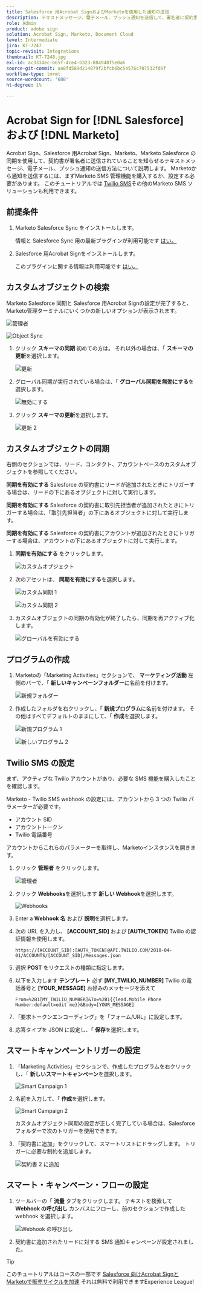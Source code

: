 ```yaml
---
title: Salesforce 用Acrobat SignおよびMarketoを使用した通知の送信
description: テキストメッセージ、電子メール、プッシュ通知を送信して、署名者に契約書が署名中であることを知らせる方法を説明します。
role: Admin
product: adobe sign
solution: Acrobat Sign, Marketo, Document Cloud
level: Intermediate
jira: KT-7247
topic-revisit: Integrations
thumbnail: KT-7248.jpg
exl-id: ac3334ec-b65f-4ce4-b323-884948f5e0a6
source-git-commit: aa8fd589d214879f2bfcb6bc54576c707532fd6f
workflow-type: tm+mt
source-wordcount: '688'
ht-degree: 1%

---
```


# Acrobat Sign for [!DNL Salesforce] および [!DNL Marketo]

Acrobat Sign、Salesforce 用Acrobat Sign、Marketo、Marketo Salesforce の同期を使用して、契約書が署名者に送信されていることを知らせるテキストメッセージ、電子メール、プッシュ通知の送信方法について説明します。 Marketoから通知を送信するには、まずMarketo SMS 管理機能を購入するか、設定する必要があります。 このチュートリアルでは [Twilio SMS](https://launchpoint.marketo.com/twilio/twilio-sms-for-marketo/)その他のMarketo SMS ソリューションも利用できます。

## 前提条件

1. Marketo Salesforce Sync をインストールします。

   情報と Salesforce Sync 用の最新プラグインが利用可能です [はい。](https://experienceleague.adobe.com/docs/marketo/using/product-docs/crm-sync/salesforce-sync/understanding-the-salesforce-sync.html)

1. Salesforce 用Acrobat Signをインストールします。

   このプラグインに関する情報は利用可能です [はい。](https://helpx.adobe.com/ca/sign/using/salesforce-integration-installation-guide.html)

## カスタムオブジェクトの検索

Marketo Salesforce 同期と Salesforce 用Acrobat Signの設定が完了すると、Marketo管理ターミナルにいくつかの新しいオプションが表示されます。

![管理者](assets/adminTab.png)

![Object Sync](assets/salesforceAdmin.png)

1. クリック **スキーマの同期** 初めての方は。 それ以外の場合は、「 **スキーマの更新**&#x200B;を選択します。

   ![更新](assets/refreshSchema1.png)

1. グローバル同期が実行されている場合は、「 **グローバル同期を無効にする**&#x200B;を選択します。

   ![無効にする](assets/disableGlobal.png)

1. クリック **スキーマの更新**&#x200B;を選択します。

   ![更新 2](assets/refreshSchema2.png)

## カスタムオブジェクトの同期

右側のセクションでは、リード、コンタクト、アカウントベースのカスタムオブジェクトを参照してください。

**同期を有効にする** Salesforce の契約書にリードが追加されたときにトリガーする場合は、リードの下にあるオブジェクトに対して実行します。

**同期を有効にする** Salesforce の契約書に取引先担当者が追加されたときにトリガーする場合は、「取引先担当者」の下にあるオブジェクトに対して実行します。

**同期を有効にする** Salesforce の契約書にアカウントが追加されたときにトリガーする場合は、アカウントの下にあるオブジェクトに対して実行します。

1. **同期を有効にする** をクリックします。

   ![カスタムオブジェクト](assets/customObjects.png)

1. 次のアセットは、 **同期を有効にする**&#x200B;を選択します。

   ![カスタム同期 1](assets/customObjectSync1.png)

   ![カスタム同期 2](assets/customObjectSync2.png)

1. カスタムオブジェクトの同期の有効化が終了したら、同期を再アクティブ化します。

   ![グローバルを有効にする](assets/enableGlobal.png)

## プログラムの作成

1. Marketoの「Marketing Activities」セクションで、 **マーケティング活動** 左側のバーで、「 **新しいキャンペーンフォルダー**&#x200B;に名前を付けます。

   ![新規フォルダー](assets/newFolder.png)

1. 作成したフォルダを右クリックし、「 **新規プログラム**&#x200B;に名前を付けます。 その他はすべてデフォルトのままにして、「 **作成**&#x200B;を選択します。

   ![新規プログラム 1](assets/newProgram1.png)

   ![新しいプログラム 2](assets/newProgram2.png)

## Twilio SMS の設定

まず、アクティブな Twilio アカウントがあり、必要な SMS 機能を購入したことを確認します。

Marketo - Twilio SMS webhook の設定には、アカウントから 3 つの Twilio パラメーターが必要です。

- アカウント SID
- アカウントトークン
- Twilio 電話番号

アカウントからこれらのパラメーターを取得し、Marketoインスタンスを開きます。

1. クリック **管理者** をクリックします。

   ![管理者](assets/adminTab.png)

1. クリック **Webhooks**&#x200B;を選択します **新しい Webhook**&#x200B;を選択します。

   ![Webhooks](assets/webhooks.png)

1. Enter a **Webhook 名** および **説明**&#x200B;を選択します。

1. 次の URL を入力し、 **[ACCOUNT_SID]** および **[AUTH_TOKEN]** Twilio の認証情報を使用します。

   ```
   https://[ACCOUNT_SID]:[AUTH_TOKEN]@API.TWILIO.COM/2010-04-01/ACCOUNTS/[ACCOUNT_SID]/Messages.json
   ```

1. 選択 **POST** をリクエストの種類に指定します。

1. 以下を入力します **テンプレート** 必ず **[MY_TWILIO_NUMBER]** Twilio の電話番号と **[YOUR_MESSAGE]** お好みのメッセージを添えて

   ```
   From=%2B1[MY_TWILIO_NUMBER]&To=%2B1{{lead.Mobile Phone Number:default=edit me}}&Body=[YOUR_MESSAGE]
   ```

1. 「要求トークンエンコーディング」を「フォーム/URL」に設定します。

1. 応答タイプを JSON に設定し、「 **保存**&#x200B;を選択します。

## スマートキャンペーントリガーの設定

1. 「Marketing Activities」セクションで、作成したプログラムを右クリックし、「 **新しいスマートキャンペーン**&#x200B;を選択します。

   ![Smart Campaign 1](assets/smartCampaign1.png)

1. 名前を入力して、「 **作成**&#x200B;を選択します。

   ![Smart Campaign 2](assets/smartCampaign3.png)

   カスタムオブジェクト同期の設定が正しく完了している場合は、Salesforce フォルダーで次のトリガーを使用できます。

1. 「契約書に追加」をクリックして、スマートリストにドラッグします。 トリガーに必要な制約を追加します。

   ![契約書 2 に追加](assets/addedToAgreement2.png)

## スマート・キャンペーン・フローの設定

1. ツールバーの「 **流量** タブをクリックします。 テキストを検索して **Webhook の呼び出し** カンバスにフローし、前のセクションで作成した webhook を選択します。

   ![Webhook の呼び出し](assets/callWebhook.png)

1. 契約書に追加されたリードに対する SMS 通知キャンペーンが設定されました。

>[!TIP]
>
>このチュートリアルはコースの一部です [Salesforce 向けAcrobat SignとMarketoで販売サイクルを加速](https://experienceleague.adobe.com/?recommended=Sign-U-1-2021.1) それは無料で利用できますExperience League!